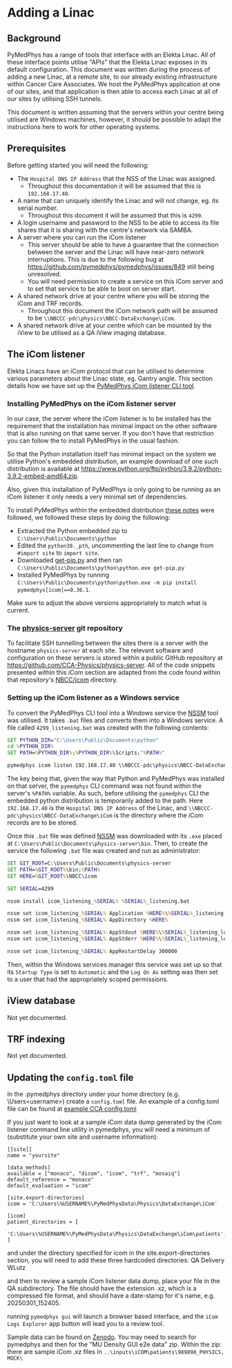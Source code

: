 # Adding a Linac

## Background

PyMedPhys has a range of tools that interface with an Elekta Linac. All of
these interface points utilise "APIs" that the Elekta Linac exposes in its
default configuration. This document was written during the process of adding a
new Linac, at a remote site, to our already existing infrastructure within
Cancer Care Associates. We host the PyMedPhys application at one of our sites,
and that application is then able to access each Linac at all of our sites
by utilising SSH tunnels.

This document is written assuming that the servers within your centre being
utilised are Windows machines, however, it should be possible to adapt the
instructions here to work for other operating systems.

## Prerequisites

Before getting started you will need the following:

* The `Hospital DNS IP Address` that the NSS of the Linac was assigned.
  * Throughout this documentation it will be assumed that this is
    `192.168.17.40`.
* A name that can uniquely identify the Linac and will not change, eg. its
  serial number.
  * Throughout this document it will be assumed that this is `4299`.
* A login username and password to the NSS to be able to access its file shares
  that it is sharing with the centre's network via SAMBA.
* A server where you can run the iCom listener
  * This server should be able to have a guarantee that the connection
    between the server and the Linac will have near-zero network interruptions.
    This is due to the following bug at
    <https://github.com/pymedphys/pymedphys/issues/849> still being unresolved.
  * You will need permission to create a service on this iCom server and to
    set that service to be able to boot on server start.
* A shared network drive at your centre where you will be storing the iCom and
  TRF records.
  * Throughout this document the iCom network path will be assumed to be
    `\\NBCCC-pdc\physics\NBCC-DataExchange\iCom`.
* A shared network drive at your centre which can be mounted by the iView to
  be utilised as a QA iView imaging database.

## The iCom listener

Elekta Linacs have an iCom protocol that can be utilised to determine various
parameters about the Linac state, eg. Gantry angle. This section details how
we have set up the [PyMedPhys iCom listener CLI tool](../ref/cli/icom.rst).

### Installing PyMedPhys on the iCom listener server

In our case, the server where the iCom listener is to be installed has the
requirement that the installation has minimal impact on the other software that
is also running on that same server. If you don't have that restriction you
can follow the [](../get-started/quick-start.rst) to install PyMedPhys in the
usual fashion.

So that the Python installation itself has minimal impact on the system we
utilise Python's embedded distribution, an example download of one such
distribution is available at
<https://www.python.org/ftp/python/3.9.2/python-3.9.2-embed-amd64.zip>.

Also, given this installation of PyMedPhys is only going to be running as an
iCom listener it only needs a very minimal set of dependencies.

To install PyMedPhys within the embedded distribution
[these notes](https://www.christhoung.com/2018/07/15/embedded-python-windows/)
were followed, we followed these steps by doing the following:

* Extracted the Python embedded zip to `C:\Users\Public\Documents\python`
* Edited the `python39._pth`, uncommenting the last line to change from
  `#import site` to `import site`.
* Downloaded [get-pip.py](https://pip.pypa.io/en/stable/installing/#installing-with-get-pip-py)
  and then ran `C:\Users\Public\Documents\python\python.exe get-pip.py`
* Installed PyMedPhys by running `C:\Users\Public\Documents\python\python.exe -m pip install pymedphys[icom]==0.36.1`.

Make sure to adjust the above versions appropriately to match what is current.

### The [physics-server](https://github.com/CCA-Physics/physics-server) git repository

To facilitate SSH tunnelling between the sites there is
a server with the hostname `physics-server` at each site. The relevant software
and configuration on these servers is stored within a public GitHub repository
at <https://github.com/CCA-Physics/physics-server>. All of the code snippets
presented within this iCom section are adapted from the code found within
that repository's
[NBCC/icom](https://github.com/CCA-Physics/physics-server/blob/8f09d1575106c57d1284146f3020ddba4fcbe884/NBCC/icom)
directory.

### Setting up the iCom listener as a Windows service

To convert the PyMedPhys CLI tool into a Windows service the
[NSSM](https://nssm.cc/) tool was utilised. It takes `.bat` files and converts
them into a Windows service. A file called `4299_listening.bat` was created
with the following contents:

```bat
SET PYTHON_DIR="C:\Users\Public\Documents\python"
cd %PYTHON_DIR%
SET PATH=%PYTHON_DIR%;%PYTHON_DIR%\Scripts;"%PATH%"

pymedphys icom listen 192.168.17.40 \\NBCCC-pdc\physics\NBCC-DataExchange\iCom
```

The key being that, given the way that Python and PyMedPhys was installed on
that server, the `pymedphys` CLI command was not found within the server's
`%PATH%` variable. As such, before utilising the `pymedphys` CLI the embedded
python distribution is temporarily added to the path. Here `192.168.17.40`
is the `Hospital DNS IP Address` of the Linac, and
`\\NBCCC-pdc\physics\NBCC-DataExchange\iCom` is the directory where the iCom
records are to be stored.

Once this `.bat` file was defined [NSSM](https://nssm.cc/) was downloaded with
its `.exe` placed at `C:\Users\Public\Documents\physics-server\bin`. Then,
to create the service the following `.bat` file was created and run as
administrator:

```bat
SET GIT_ROOT=C:\Users\Public\Documents\physics-server
SET PATH=%GIT_ROOT%\bin;%PATH%
SET HERE=%GIT_ROOT%\NBCC\icom

SET SERIAL=4299

nssm install icom_listening_%SERIAL% %SERIAL%_listening.bat

nssm set icom_listening_%SERIAL% Application %HERE%\%SERIAL%_listening.bat
nssm set icom_listening_%SERIAL% AppDirectory %HERE%

nssm set icom_listening_%SERIAL% AppStdout %HERE%\%SERIAL%_listening_log.txt
nssm set icom_listening_%SERIAL% AppStderr %HERE%\%SERIAL%_listening_log.txt

nssm set icom_listening_%SERIAL% AppRestartDelay 300000
```

Then, within the Windows services manager this service was set up so that its
`Startup Type` is set to `Automatic` and the `Log On As` setting was then set
to a user that had the appropriately scoped permissions.

## iView database

Not yet documented.

## TRF indexing

Not yet documented.

## Updating the `config.toml` file

In the .pymedphys directory under your home directory (e.g. \Users\<username>)
create a `config.toml` file.  An example of a config.toml file can be found at
[example CCA config.toml](https://github.com/pymedphys/pymedphys/blob/9ebe4ad4261709c5a1c3bcef120be0660e715e84/site-specific/cancer-care-associates/config.toml)

If you just want to look at a sample iCom data dump generated by the iCom listener
command line utility in pymedphys, you will need a minimum of (substitute your own site and username information):
```
[[site]]
name = "yoursite"

[data_methods]
available = ["monaco", "dicom", "icom", "trf", "mosaiq"]
default_reference = "monaco"
default_evaluation = "icom"

[site.export-directories]
icom = 'C:\Users\%USERNAME%\PyMedPhysData\Physics\DataExchange\iCom'

[icom]
patient_directories = [
    'C:\Users\%USERNAME%\PyMedPhysData\Physics\DataExchange\iCom\patients',
]
```
and under the directory specified for icom in the site.export-directories section,
you will need to add these three hardcoded directories:
QA
Delivery
WLutz

and then to review a sample iCom listener data dump, place your file in the QA
subdirectory.  The file should have the extension .xz, which is a compressed file format, and should have a date-stamp for it's name, e.g. 20250301_152405.

running `pymedphys gui` will launch a browser based interface, and the
`iCom Logs Explorer` app button will lead you to a review tool.

Sample data can be found on [Zenodo](https://zenodo.org/records/4579973).
You may need to search for pymedphys and then for the "MU Density GUI e2e data" zip.  Within the zip: there are sample iCom .xz files in
 `..\inputs\iCOM\patients\989898_PHYSICS, MOCK\`
